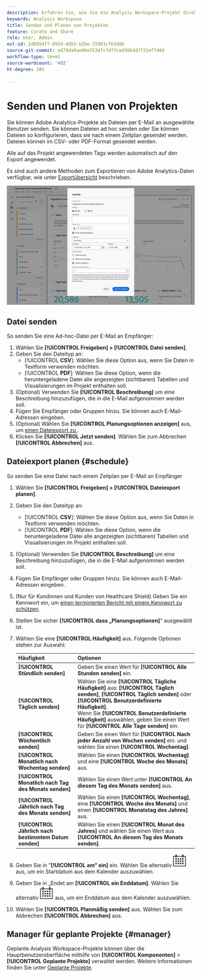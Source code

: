```yaml
---
description: Erfahren Sie, wie Sie ein Analysis Workspace-Projekt direkt oder nach einem Zeitplan für den E-Mail-Versand senden.
keywords: Analysis Workspace
title: Senden und Planen von Projekten
feature: Curate and Share
role: User, Admin
exl-id: 2d6854f7-8954-4d55-b2be-25981cfb348b
source-git-commit: e478da9ae80e5534fcfd77ced3864d7f31ef748d
workflow-type: tm+mt
source-wordcount: '492'
ht-degree: 28%

---
```


# Senden und Planen von Projekten

Sie können Adobe Analytics-Projekte als Dateien per E-Mail an ausgewählte Benutzer senden. Sie können Dateien ad hoc senden oder Sie können Dateien so konfigurieren, dass sie nach einem Zeitplan gesendet werden. Dateien können im CSV- oder PDF-Format gesendet werden.

Alle auf das Projekt angewendeten Tags werden automatisch auf den Export angewendet.

Es sind auch andere Methoden zum Exportieren von Adobe Analytics-Daten verfügbar, wie unter [Exportübersicht](/help/export/home.md) beschrieben.

![Datei senden](assets/send-file.png)

## Datei senden

So senden Sie eine Ad-hoc-Datei per E-Mail an Empfänger:

1. Wählen Sie **[!UICONTROL Freigeben] > [!UICONTROL Datei senden]**.
1. Geben Sie den Dateityp an:
   * [!UICONTROL **CSV**]: Wählen Sie diese Option aus, wenn Sie Daten in Textform verwenden möchten.
   * [!UICONTROL **PDF**]: Wählen Sie diese Option, wenn die heruntergeladene Datei alle angezeigten (sichtbaren) Tabellen und Visualisierungen im Projekt enthalten soll.
1. (Optional) Verwenden Sie **[!UICONTROL Beschreibung]** um eine Beschreibung hinzuzufügen, die in die E-Mail aufgenommen werden soll.
1. Fügen Sie Empfänger oder Gruppen hinzu. Sie können auch E-Mail-Adressen eingeben.
1. (Optional) Wählen Sie **[!UICONTROL Planungsoptionen anzeigen]** aus, um [einen Dateiexport zu ](#schedule-file-export).
1. Klicken Sie **[!UICONTROL Jetzt senden]**. Wählen Sie zum Abbrechen **[!UICONTROL Abbrechen]** aus.


## Dateiexport planen {#schedule}

So senden Sie eine Datei nach einem Zeitplan per E-Mail an Empfänger

1. Wählen Sie **[!UICONTROL Freigeben] > [!UICONTROL Dateiexport planen]**.
1. Geben Sie den Dateityp an:
   * [!UICONTROL **CSV**]: Wählen Sie diese Option aus, wenn Sie Daten in Textform verwenden möchten.
   * [!UICONTROL **PDF**]: Wählen Sie diese Option, wenn die heruntergeladene Datei alle angezeigten (sichtbaren) Tabellen und Visualisierungen im Projekt enthalten soll.
1. (Optional) Verwenden Sie **[!UICONTROL Beschreibung]** um eine Beschreibung hinzuzufügen, die in die E-Mail aufgenommen werden soll.
1. Fügen Sie Empfänger oder Gruppen hinzu. Sie können auch E-Mail-Adressen eingeben.
1. (Nur für Kundinnen und Kunden von Healthcare Shield) Geben Sie ein Kennwort ein, um [einen terminierten Bericht mit einem Kennwort zu schützen](#password-protect-a-new-scheduled-project).
1. Stellen Sie sicher **[!UICONTROL dass „Planungsoptionen]**&quot; ausgewählt ist.
1. Wählen Sie eine **[!UICONTROL Häufigkeit]** aus. Folgende Optionen stehen zur Auswahl:

   | Häufigkeit | Optionen |
   |---|---|
   | **[!UICONTROL Stündlich senden]** | Geben Sie einen Wert für **[!UICONTROL Alle Stunden senden]** ein. |
   | **[!UICONTROL Täglich senden]** | Wählen Sie eine **[!UICONTROL Tägliche Häufigkeit]** aus: **[!UICONTROL Täglich senden]**, **[!UICONTROL Täglich senden]** oder **[!UICONTROL Benutzerdefinierte Häufigkeit]**.<br/>Wenn Sie **[!UICONTROL Benutzerdefinierte Häufigkeit]** auswählen, geben Sie einen Wert für **[!UICONTROL Alle Tage senden]** ein. |
   | **[!UICONTROL Wöchentlich senden]** | Geben Sie einen Wert für **[!UICONTROL Nach jeder Anzahl von Wochen senden]** ein. und wählen Sie einen **[!UICONTROL Wochentag]**. |
   | **[!UICONTROL Monatlich nach Wochentag senden]** | Wählen Sie einen **[!UICONTROL Wochentag]** und eine **[!UICONTROL Woche des Monats]** aus. |
   | **[!UICONTROL Monatlich nach Tag des Monats senden]** | Wählen Sie einen Wert unter **[!UICONTROL An diesem Tag des Monats senden]** aus. |
   | **[!UICONTROL Jährlich nach Tag des Monats senden]** | Wählen Sie einen **[!UICONTROL Wochentag]**, eine **[!UICONTROL Woche des Monats]** und einen **[!UICONTROL Monatstag des Jahres]** aus. |
   | **[!UICONTROL Jährlich nach bestimmtem Datum senden]** | Wählen Sie einen **[!UICONTROL Monat des Jahres]** und wählen Sie einen Wert aus **[!UICONTROL An diesem Tag des Monats senden]**. |

1. Geben Sie in &quot;**[!UICONTROL am“ ein]** ein. Wählen Sie alternativ ![Kalender](/help/assets/icons/Calendar.svg) aus, um ein Startdatum aus dem Kalender auszuwählen.

1. Geben Sie in „Endet am **[!UICONTROL ein Enddatum]**. Wählen Sie alternativ ![Kalender](/help/assets/icons/Calendar.svg) aus, um ein Enddatum aus dem Kalender auszuwählen.
1. Wählen Sie **[!UICONTROL Planmäßig senden]** aus. Wählen Sie zum Abbrechen **[!UICONTROL Abbrechen]** aus.


## Manager für geplante Projekte {#manager}

Geplante Analysis Workspace-Projekte können über die Hauptbenutzeroberfläche mithilfe von **[!UICONTROL Komponenten]** > **[!UICONTROL Geplante Projekte]** verwaltet werden. Weitere Informationen finden Sie unter [Geplante Projekte](/help/components/scheduled-projects-manager.md).

<!--
# Schedule projects

From the Workspace **Share menu**, you can send Analysis Workspace projects using email to selected recipients. Files can be sent in CSV or PDF format. After you share scheduled projects, you can edit the schedule settings to modify the frequency, receipient list, or file type using the Scheduled Projects manager.

## Send file now

To send a file immediately to recipients via email:

1. Click **[!UICONTROL Share] > [!UICONTROL Export file]**.
1. Specify the file type:
   * [!UICONTROL **CSV**]: Choose this option if you want plain-text data.
   * [!UICONTROL **PDF**]: Choose this option if you want the downloaded file to contain all the displayed (visible) tables and visualizations in the project.
1. (Optional) Add a description to include in the email to explain the file being received. 
1. Add recipients or groups. Email addresses can also be entered. 
1. Click **[!UICONTROL Send Now]**.
1. (Optional) Click **[!UICONTROL Show scheduling options]** to specify a delivery schedule.

![Send file now](assets/send-file-now.png)

## Send file on schedule

To send a file on a recurring schedule to recipients via email:

1. Click **[!UICONTROL Share] > [!UICONTROL Schedule file export]**.
1. Specify the file type (CSV or PDF).
1. (Optional) Add a description that will be included in the email to explain the file being received. 
1. Add recipients or groups. Email addresses can also be entered. 
1. Specify the range the schedule should be delivered over by modifying Starting on and Ending on inputs. The end date must be within a year from the day the schedule is created or modified.
1. Specify the delivery frequency. Each frequency allows for different customizations. 
1. Click **[!UICONTROL Send on schedule]**.

![](assets/send-on-schedule.png)

## Manage scheduled projects

When you manage scheduled projects, you can edit and delete recurring project schedules:

*  Change the file type (.csv or PDF)
*  Update the project description
*  Add or remove recipients
*  Change the frequency


Scheduled Analysis Workspace projects can be managed under **Analytics > Components > Scheduled Projects**.

For more information, see [Scheduled projects](/help/components/scheduled-projects-manager.md)
-->
